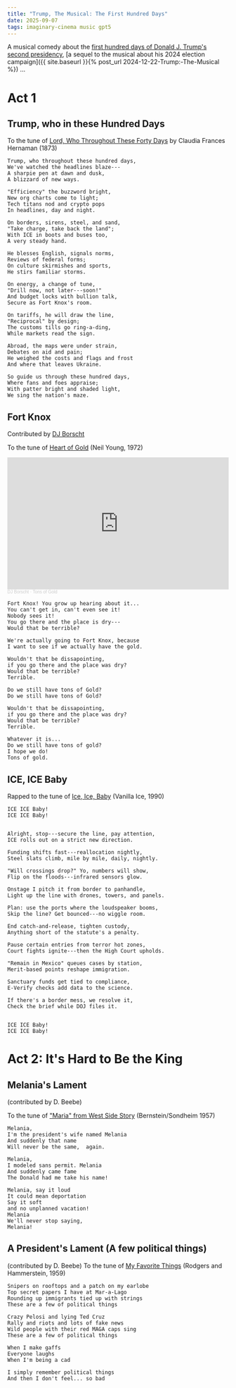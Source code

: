 ```yaml
---
title: "Trump, The Musical: The First Hundred Days"
date: 2025-09-07
tags: imaginary-cinema music gpt5
---
```


A musical comedy about the [first hundred days of Donald J. Trump's second presidency](https://en.wikipedia.org/wiki/First_100_days_of_the_second_Trump_presidency), [a sequel to the musical about his 2024 election campaign]({{ site.baseurl }}{% post_url 2024-12-22-Trump:-The-Musical %}) ... 


# Act 1

## Trump, who in these Hundred Days

To the tune of [Lord, Who Throughout These Forty Days](https://www.youtube.com/watch?v=vAGMA8NrGmU) by Claudia Frances Hernaman (1873)

```
Trump, who throughout these hundred days,
We've watched the headlines blaze---
A sharpie pen at dawn and dusk,
A blizzard of new ways.

"Efficiency" the buzzword bright,
New org charts come to light;
Tech titans nod and crypto pops
In headlines, day and night.

On borders, sirens, steel, and sand,
"Take charge, take back the land";
With ICE in boots and buses too,
A very steady hand.

He blesses English, signals norms,
Reviews of federal forms;
On culture skirmishes and sports,
He stirs familiar storms.

On energy, a change of tune,
"Drill now, not later---soon!"
And budget locks with bullion talk,
Secure as Fort Knox's room.

On tariffs, he will draw the line,
"Reciprocal" by design;
The customs tills go ring-a-ding,
While markets read the sign.

Abroad, the maps were under strain,
Debates on aid and pain;
He weighed the costs and flags and frost
And where that leaves Ukraine.

So guide us through these hundred days,
Where fans and foes appraise;
With patter bright and shaded light,
We sing the nation's maze.
```

## Fort Knox 

Contributed by [DJ Borscht](https://soundcloud.com/dj-borscht)

To the tune of [Heart of Gold](https://www.youtube.com/watch?v=c7eB7Wns1-M) (Neil Young, 1972)

<iframe width="100%" height="300" scrolling="no" frameborder="no" allow="autoplay" src="https://w.soundcloud.com/player/?url=https%3A//api.soundcloud.com/tracks/2042275904&color=%23ff5500&auto_play=false&hide_related=false&show_comments=true&show_user=true&show_reposts=false&show_teaser=true&visual=true"></iframe><div style="font-size: 10px; color: #cccccc;line-break: anywhere;word-break: normal;overflow: hidden;white-space: nowrap;text-overflow: ellipsis; font-family: Interstate,Lucida Grande,Lucida Sans Unicode,Lucida Sans,Garuda,Verdana,Tahoma,sans-serif;font-weight: 100;"><a href="https://soundcloud.com/dj-borscht" title="DJ Borscht" target="_blank" style="color: #cccccc; text-decoration: none;">DJ Borscht</a> · <a href="https://soundcloud.com/dj-borscht/tons-of-gold" title="Tons of Gold" target="_blank" style="color: #cccccc; text-decoration: none;">Tons of Gold</a></div>

```
Fort Knox! You grow up hearing about it...
You can't get in, can't even see it!
Nobody sees it!
You go there and the place is dry---
Would that be terrible?

We're actually going to Fort Knox, because
I want to see if we actually have the gold.
 
Wouldn't that be dissapointing, 
if you go there and the place was dry?
Would that be terrible?  
Terrible.

Do we still have tons of Gold?
Do we still have tons of Gold?

Wouldn't that be dissapointing, 
if you go there and the place was dry?
Would that be terrible?  
Terrible.

Whatever it is...
Do we still have tons of gold?
I hope we do!
Tons of gold.
```

## ICE, ICE Baby

Rapped to the tune of [Ice, Ice, Baby](https://www.youtube.com/watch?v=rog8ou-ZepE) (Vanilla Ice, 1990)

```
ICE ICE Baby!
ICE ICE Baby!


Alright, stop---secure the line, pay attention,
ICE rolls out on a strict new direction.

Funding shifts fast---reallocation nightly,
Steel slats climb, mile by mile, daily, nightly.

"Will crossings drop?" Yo, numbers will show,
Flip on the floods---infrared sensors glow.

Onstage I pitch it from border to panhandle,
Light up the line with drones, towers, and panels.

Plan: use the ports where the loudspeaker booms,
Skip the line? Get bounced---no wiggle room.

End catch-and-release, tighten custody,
Anything short of the statute's a penalty.

Pause certain entries from terror hot zones,
Court fights ignite---then the High Court upholds.

"Remain in Mexico" queues cases by station,
Merit-based points reshape immigration.

Sanctuary funds get tied to compliance,
E-Verify checks add data to the science.

If there's a border mess, we resolve it,
Check the brief while DOJ files it.


ICE ICE Baby!
ICE ICE Baby!
```

# Act 2:  It's Hard to Be the King

## Melania's Lament 

(contributed by D. Beebe)

To the tune of ["Maria" from West Side Story](https://www.youtube.com/watch?v=b3iZczZnOjA) (Bernstein/Sondheim 1957)

```
Melania,
I'm the president's wife named Melania
And suddenly that name
Will never be the same,  again.

Melania, 
I modeled sans permit. Melania 
And suddenly came fame
The Donald had me take his name!
     
Melania, say it loud
It could mean deportation
Say it soft
and no unplanned vacation!
Melania
We'll never stop saying,
Melania!
```

## A President's Lament (A few political things)

(contributed by D. Beebe)
To the tune of [My Favorite Things](https://www.youtube.com/watch?v=0IagRZBvLtw) (Rodgers and Hammerstein, 1959)

```
Snipers on rooftops and a patch on my earlobe  
Top secret papers I have at Mar-a-Lago  
Rounding up immigrants tied up with strings  
These are a few of political things

Crazy Pelosi and lying Ted Cruz  
Rally and riots and lots of fake news  
Wild people with their red MAGA caps sing  
These are a few of political things

When I make gaffs  
Everyone laughs  
When I'm being a cad

I simply remember political things  
And then I don't feel... so bad
```

